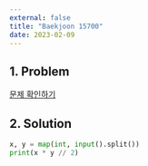 ```yaml
---
external: false
title: "Baekjoon 15700"
date: 2023-02-09
---
```


## 1. Problem

[문제 확인하기](https://www.acmicpc.net/problem/15700)

## 2. Solution

```python
x, y = map(int, input().split())
print(x * y // 2)
```
